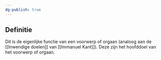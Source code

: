 ```yaml
---
dg-publish: true
---
```

## Definitie
Dit is de eigenlijke functie van een voorwerp of orgaan (analoog aan de [[Inwendige doelen]] van [[Immanuel Kant]]). Deze zijn het hoofddoel van het voorwerp of orgaan.